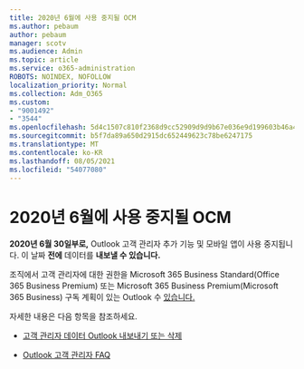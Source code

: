 ```yaml
---
title: 2020년 6월에 사용 중지될 OCM
ms.author: pebaum
author: pebaum
manager: scotv
ms.audience: Admin
ms.topic: article
ms.service: o365-administration
ROBOTS: NOINDEX, NOFOLLOW
localization_priority: Normal
ms.collection: Adm_O365
ms.custom:
- "9001492"
- "3544"
ms.openlocfilehash: 5d4c1507c810f2368d9cc52909d9d9b67e036e9d199603b46a4e992a41df898e
ms.sourcegitcommit: b5f7da89a650d2915dc652449623c78be6247175
ms.translationtype: MT
ms.contentlocale: ko-KR
ms.lasthandoff: 08/05/2021
ms.locfileid: "54077080"
---
```

# <a name="ocm-to-be-retired-june-2020"></a>2020년 6월에 사용 중지될 OCM


**2020년 6월 30일부로,** Outlook 고객 관리자 추가 기능 및 모바일 앱이 사용 중지됩니다. 이 날짜 **전에** 데이터를 **내보낼 수 있습니다.**  

조직에서 고객 관리자에 대한 권한을 Microsoft 365 Business Standard(Office 365 Business Premium) 또는 Microsoft 365 Business Premium(Microsoft 365 Business) 구독 계획이 있는 Outlook 수 [있습니다.](https://admin.microsoft.com/AdminPortal/Home?ref=/users)

자세한 내용은 다음 항목을 참조하세요.

- [고객 관리자 데이터 Outlook 내보내기 또는 삭제](https://support.office.com/article/1a421cb4-e8de-4b44-bfb8-710b92820439)

- [Outlook 고객 관리자 FAQ](https://techcommunity.microsoft.com/t5/outlook-customer-manager/faq-frequently-asked-questions-about-outlook-customer-manager/m-p/29680)
